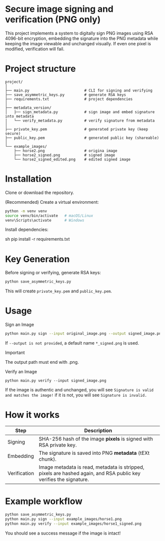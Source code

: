 # Secure image signing and verification (PNG only)

This project implements a system to digitally sign PNG images using RSA 4096-bit encryption, embedding the signature into the PNG metadata while keeping the image viewable and unchanged visually.
If even one pixel is modified, verification will fail.

# Project structure
```
project/
│
├── main.py                         # CLI for signing and verifying
├── save_asymmetric_keys.py         # generate RSA keys
├── requirements.txt                # project dependencies
│
├── metadata_version/
│   ├── sign_metadata.py            # sign image and embed signature into metadata
│   └── verify_metadata.py          # verify signature from metadata
│
├── private_key.pem                 # generated private key (keep secure)
├── public_key.pem                  # generated public key (shareable)
│
└── example_images/
    ├── horse2.png                  # origina image
    ├── horse2_signed.png           # signed image
    └── horse2_signed_edited.png    # edited signed image
```

# Installation
Clone or download the repository.

(Recommended) Create a virtual environment:

```sh
python -m venv venv
source venv/bin/activate   # macOS/Linux
venv\Scripts\activate      # Windows
```

Install dependencies:

sh
pip install -r requirements.txt


# Key Generation
Before signing or verifying, generate RSA keys:

```sh
python save_asymmetric_keys.py
```

This will create ```private_key.pem``` and ```public_key.pem```.

# Usage

Sign an Image
```sh
python main.py sign --input original_image.png --output signed_image.png
```

If ```--output is not provided```, a default name ```*_signed.png``` is used.

> [!IMPORTANT] 
> The output path must end with .png.

Verify an Image
```
python main.py verify --input signed_image.png
```
If the image is authentic and unchanged, you will see ```Signature is valid and matches the image!``` if it is not, you will see ```Signature is invalid.```

# How it works

| Step          | Description |
|---------------|-------------|
| Signing       | SHA-256 hash of the image **pixels** is signed with RSA private key. |
| Embedding     | The signature is saved into PNG **metadata** (tEXt chunk). |
| Verification  | Image metadata is read, metadata is stripped, pixels are hashed again, and RSA public key verifies the signature. |


# Example workflow
```sh
python save_asymmetric_keys.py
python main.py sign --input example_images/horse1.png
python main.py verify --input example_images/horse1_signed.png
```

You should see a success message if the image is intact!
